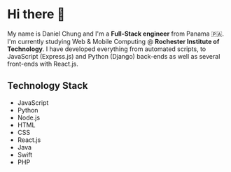 Hi there 👋
================
My name is Daniel Chung and I'm a **Full-Stack engineer** from Panama 🇵🇦. I'm currently studying Web & Mobile Computing @ **Rochester Institute of Technology**. I have developed everything from automated scripts, to JavaScript (Express.js) and Python (Django) back-ends as well as several front-ends with React.js. 

Technology Stack
----
- JavaScript
- Python
- Node.js
- HTML
- CSS
- React.js
- Java
- Swift
- PHP
